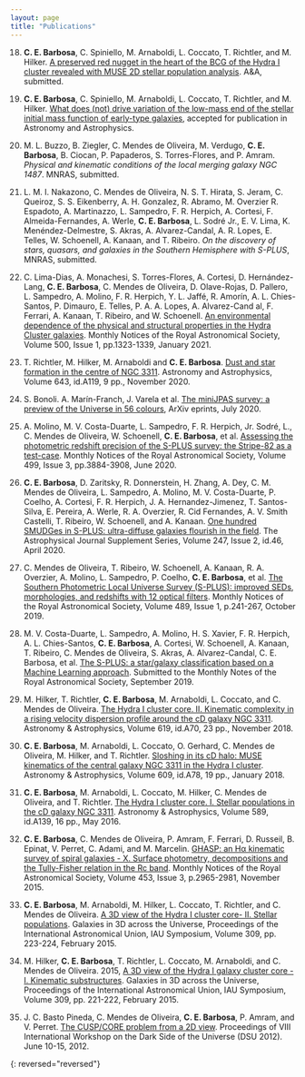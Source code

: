 ```yaml
---
layout: page
title: "Publications"
---
```


18. **C. E. Barbosa**, C. Spiniello, M. Arnaboldi, L. Coccato, T. Richtler, and M. Hilker. [A preserved red nugget in the heart of the BCG of the Hydra I cluster revealed with MUSE 2D stellar population analysis](https://arxiv.org/abs/2012.11609). A&A, submitted.

17. **C. E. Barbosa**, C. Spiniello, M. Arnaboldi, L. Coccato, T. Richtler, and M. Hilker. [What does (not) drive variation of the low-mass end of the stellar initial mass function of early-type galaxies](https://ui.adsabs.harvard.edu/abs/2020arXiv201201431B/abstract), accepted for publication in Astronomy and Astrophysics.

16. M. L. Buzzo, B. Ziegler, C. Mendes de Oliveira, M. Verdugo, **C. E. Barbosa**, B. Ciocan, P. Papaderos, S. Torres-Flores, and P. Amram. *Physical and kinematic conditions of the local merging galaxy NGC 1487*. MNRAS, submitted.

15. L. M. I. Nakazono, C. Mendes de Oliveira, N. S. T. Hirata, S. Jeram, C. Queiroz, S. S. Eikenberry, A. H. Gonzalez, R. Abramo, M. Overzier R. Espadoto, A. Martinazzo, L. Sampedro, F. R. Herpich, A. Cortesi, F. Almeida-Fernandes, A. Werle, **C. E. Barbosa**, L. Sodré Jr., E. V. Lima, K. Menéndez-Delmestre, S. Akras, A. Alvarez-Candal, A. R. Lopes, E. Telles, W. Schoenell, A. Kanaan, and T. Ribeiro. *On the discovery of stars, quasars, and galaxies in the Southern Hemisphere with S-PLUS*, MNRAS, submitted.

14. C. Lima-Dias, A. Monachesi, S. Torres-Flores, A. Cortesi, D. Hernández-Lang, **C. E. Barbosa**, C. Mendes de Oliveira, D. Olave-Rojas, D. Pallero, L. Sampedro, A. Molino, F. R. Herpich, Y. L. Jaffé, R. Amorı́n, A. L. Chies-Santos, P. Dimauro, E. Telles, P. A. A. Lopes, A. Alvarez-Cand al, F. Ferrari, A. Kanaan, T. Ribeiro, and W. Schoenell. [An environmental dependence of the physical and structural properties in the Hydra Cluster galaxies](https://ui.adsabs.harvard.edu/abs/2020MNRAS.tmp.3113L/abstract). Monthly Notices of the Royal Astronomical Society, Volume 500, Issue 1, pp.1323-1339, January 2021.


13. T. Richtler, M. Hilker, M. Arnaboldi and **C. E. Barbosa**. [Dust and star formation in the centre of NGC 3311](https://ui.adsabs.harvard.edu/abs/2020arXiv200810662R/abstract). Astronomy and Astrophysics, Volume 643, id.A119, 9 pp., November 2020.

12. S. Bonoli. A. Marín-Franch, J. Varela et al. [The miniJPAS survey: a preview of the Universe in 56 colours](https://ui.adsabs.harvard.edu/abs/2020arXiv200701910B/abstract), ArXiv eprints, July 2020.

11. A. Molino, M. V. Costa-Duarte, L. Sampedro, F. R. Herpich, Jr. Sodré, L., C. Mendes de Oliveira, W. Schoenell, **C. E. Barbosa**, et al. [Assessing the photometric redshift precision of the S-PLUS survey: the Stripe-82 as a test-case](https://ui.adsabs.harvard.edu/abs/2020MNRAS.tmp.1792M/abstract). Monthly Notices of the Royal Astronomical Society, Volume 499, Issue 3, pp.3884-3908, June 2020.


10. **C. E. Barbosa**, D. Zaritsky, R. Donnerstein, H. Zhang, A. Dey, C. M. Mendes de Oliveira, L. Sampedro, A. Molino, M. V. Costa-Duarte, P. Coelho, A. Cortesi, F. R. Herpich, J. A. Hernandez-Jimenez, T. Santos-Silva, E. Pereira, A. Werle, R. A. Overzier, R. Cid Fernandes, A. V. Smith Castelli, T. Ribeiro, W. Schoenell, and A. Kanaan. [One hundred SMUDGes in S-PLUS: ultra-diffuse galaxies flourish in the field](https://ui.adsabs.harvard.edu/abs/2020ApJS..247...46B/abstract). The Astrophysical Journal Supplement Series, Volume 247, Issue 2, id.46, April 2020.

9. C. Mendes de Oliveira, T. Ribeiro, W. Schoenell, A. Kanaan, R. A. Overzier, A. Molino, L. Sampedro, P. Coelho, **C. E. Barbosa**, et al. [The Southern Photometric Local Universe Survey (S-PLUS): improved SEDs, morphologies, and redshifts with 12 optical filters](https://ui.adsabs.harvard.edu/abs/2019MNRAS.489..241M). Monthly Notices of the Royal Astronomical Society, Volume 489, Issue 1, p.241-267, October 2019.

8. M. V. Costa-Duarte, L. Sampedro, A. Molino, H. S. Xavier, F. R. Herpich, A. L. Chies-Santos, **C. E. Barbosa**, A. Cortesi, W. Schoenell, A. Kanaan, T. Ribeiro, C. Mendes de Oliveira, S. Akras, A. Alvarez-Candal, C. E. Barbosa, et al. [The S-PLUS: a star/galaxy classification based on a Machine Learning approach](https://ui.adsabs.harvard.edu/abs/2019arXiv190908626C). Submitted to the Monthly Notes of the Royal Astronomical Society, September 2019.

7. M. Hilker, T. Richtler, **C. E. Barbosa**, M. Arnaboldi, L. Coccato, and C. Mendes de Oliveira. [The Hydra I cluster core. II. Kinematic complexity in a rising velocity dispersion profile around the cD galaxy NGC 3311](http://cdsads.u-strasbg.fr/abs/2018A%26A...619A..70H). Astronomy & Astrophysics, Volume 619, id.A70, 23 pp., November 2018.

6. **C. E. Barbosa**, M. Arnaboldi, L. Coccato, O. Gerhard, C. Mendes de Oliveira, M. Hilker, and
T. Richtler. [Sloshing in its cD halo: MUSE kinematics of the central galaxy NGC 3311 in the Hydra I cluster](http://adsabs.harvard.edu/abs/2018A%26A...609A..78B). Astronomy & Astrophysics, Volume 609, id.A78, 19 pp., January 2018.

5. **C. E. Barbosa**, M. Arnaboldi, L. Coccato, M. Hilker, C. Mendes de Oliveira, and T. Richtler. [The Hydra I cluster core. I. Stellar populations in the cD galaxy NGC 3311](http://adsabs.harvard.edu/abs/2016A%26A...589A.139B). Astronomy & Astrophysics, Volume 589, id.A139, 16 pp.,  May 2016.

4. **C. E. Barbosa**, C. Mendes de Oliveira, P. Amram, F. Ferrari, D. Russeil, B. Epinat, V. Perret,
C. Adami, and M. Marcelin. [GHASP: an H&#945; kinematic survey of spiral galaxies - X. Surface photometry, decompositions and the Tully-Fisher relation in the Rc band](http://dsabs.harvard.eduabs/2015MNRAS.453.2965B). Monthly Notices of the Royal Astronomical Society, Volume 453, Issue 3, p.2965-2981, November 2015.

3. **C. E. Barbosa**, M. Arnaboldi, M. Hilker, L. Coccato, T. Richtler, and C. Mendes de Oliveira. [A 3D view of the Hydra I cluster core- II. Stellar populations](http://adsabs.harvard.edu/abs/2015IAUS..309..223B). Galaxies in 3D across the Universe, Proceedings of the International Astronomical Union, IAU Symposium, Volume 309, pp. 223-224, February 2015.

2. M. Hilker, **C. E. Barbosa**, T. Richtler, L. Coccato, M. Arnaboldi, and C. Mendes de Oliveira. 2015,  [A 3D view of the Hydra I galaxy cluster core - I. Kinematic substructures](http://adsabs.harvard.edu/abs/2015IAUS..309..221H). Galaxies in 3D across the Universe, Proceedings of the International Astronomical Union, IAU Symposium, Volume 309, pp. 221-222, February 2015.

1. J. C. Basto Pineda, C. Mendes de Oliveira, **C. E. Barbosa**, P. Amram, and V. Perret. [The CUSP/CORE problem from a 2D view](http://adsabs.harvard.edu/abs/2012dsu..workE..23B). 
Proceedings of VIII International Workshop on the Dark Side of the Universe (DSU 2012). June 10-15, 2012.

{: reversed="reversed"}

